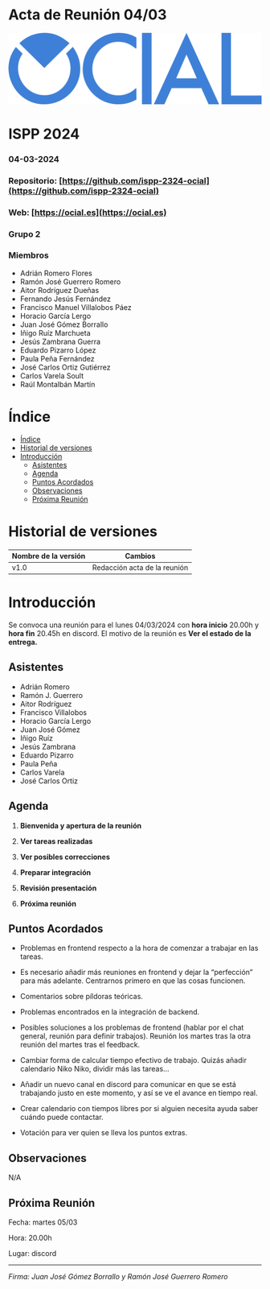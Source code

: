 # Acta de Reunión 04/03

<MDXLayout>
  <img src="https://github.com/ispp-2324-ocial/KB/blob/main/assets/Texto_Ocial.png?raw=true" alt="Texto_Ocial" className="img-centered img-custom-height" />
</MDXLayout>

# ISPP 2024

### 04-03-2024

### Repositorio: [https://github.com/ispp-2324-ocial](https://github.com/ispp-2324-ocial)

### Web: [https://ocial.es](https://ocial.es)

### Grupo 2

### Miembros 

- Adrián Romero Flores 
- Ramón José Guerrero Romero 
- Aitor Rodríguez Dueñas 
- Fernando Jesús Fernández 
- Francisco Manuel Villalobos Páez 
- Horacio García Lergo 
- Juan José Gómez Borrallo 
- Iñigo Ruíz Marchueta 
- Jesús Zambrana Guerra 
- Eduardo Pizarro López 
- Paula Peña Fernández 
- José Carlos Ortiz Gutiérrez 
- Carlos Varela Soult 
- Raúl Montalbán Martín 

 

# Índice 

- [Índice](#índice)
- [Historial de versiones](#historial-de-versiones)
- [Introducción](#introducción)
  - [Asistentes](#asistentes)
  - [Agenda](#agenda)
  - [Puntos Acordados](#puntos-acordados)
  - [Observaciones](#observaciones)
  - [Próxima Reunión](#próxima-reunión)

 

# Historial de versiones 

| Nombre de la versión | Cambios | 
|-------------------------|-------------------------| 
| v1.0 | Redacción acta de la reunión| 

 

# Introducción 

Se convoca una reunión para el lunes 04/03/2024 con **hora inicio** 20.00h y **hora fin** 20.45h en discord. El motivo de la reunión es **Ver el estado de la entrega.** 

 

## Asistentes 

- Adrián Romero  
- Ramón J. Guerrero  
- Aitor Rodríguez  
- Francisco Villalobos  
- Horacio García Lergo  
- Juan José Gómez  
- Iñigo Ruíz  
- Jesús Zambrana  
- Eduardo Pizarro  
- Paula Peña  
- Carlos Varela  
- José Carlos Ortiz 

 

## Agenda  

 

1. **Bienvenida y apertura de la reunión**  

2. **Ver tareas realizadas**  

3. **Ver posibles correcciones**  

4. **Preparar integración** 

5. **Revisión presentación**  

6. **Próxima reunión**  

 

## Puntos Acordados  

-  Problemas en frontend respecto a la hora de comenzar a trabajar en las tareas. 

-  Es necesario añadir más reuniones en frontend y dejar la “perfección” para más adelante. Centrarnos primero en que las cosas funcionen. 

-  Comentarios sobre píldoras teóricas. 

-  Problemas encontrados en la integración de backend. 

-  Posibles soluciones a los problemas de frontend (hablar por el chat general, reunión para definir trabajos). Reunión los martes tras la otra reunión del martes tras el feedback. 

-  Cambiar forma de calcular tiempo efectivo de trabajo. Quizás añadir calendario Niko Niko, dividir más las tareas... 

-  Añadir un nuevo canal en discord para comunicar en que se está trabajando justo en este momento, y así se ve el avance en tiempo real. 

-  Crear calendario con tiempos libres por si alguien necesita ayuda saber cuándo puede contactar. 

-  Votación para ver quien se lleva los puntos extras. 

 

## Observaciones  

N/A 

## Próxima Reunión  

Fecha: martes 05/03	 

Hora:  20.00h 

Lugar:  discord 

---  

 

*Firma: Juan José Gómez Borrallo y Ramón José Guerrero Romero* 

 

 